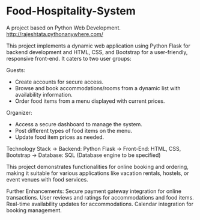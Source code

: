 # Food-Hospitality-System
A project based on Python Web Development. http://rajeshtata.pythonanywhere.com/

This project implements a dynamic web application using Python Flask for backend development and HTML, CSS, and Bootstrap for a user-friendly, responsive front-end. It caters to two user groups:

Guests:
- Create accounts for secure access.
- Browse and book accommodations/rooms from a dynamic list with availability information.
- Order food items from a menu displayed with current prices.


Organizer:
- Access a secure dashboard to manage the system.
- Post different types of food items on the menu.
- Update food item prices as needed.

Technology Stack
-> Backend: Python Flask
-> Front-End: HTML, CSS, Bootstrap
-> Database: SQL (Database engine to be specified)

 This project demonstrates functionalities for online booking and ordering, making it suitable for various applications like vacation rentals, hostels, or event venues with food services.

Further Enhancements: 
Secure payment gateway integration for online transactions.
User reviews and ratings for accommodations and food items.
Real-time availability updates for accommodations.
Calendar integration for booking management.
